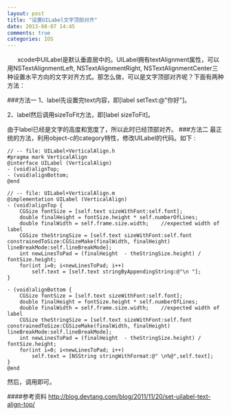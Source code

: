 ```yaml
---
layout: post
title: "设置UILabel文字顶部对齐"
date: 2013-08-07 14:45
comments: true
categories: IOS
---
```

&nbsp;&nbsp;&nbsp;&nbsp;&nbsp;&nbsp;xcode中UILabel是默认垂直居中的。UILabel拥有textAlignment属性，可以用NSTextAlignmentLeft, NSTextAlignmentRight, NSTextAlignmentCenter三种设置水平方向的文字对齐方式。那怎么做，可以是文字顶部对齐呢？下面有两种方法：
<!--more-->
###方法一
1、label先设置完text内容，即[label setText:@"你好"]。

2、label然后调用sizeToFit方法，即[label sizeToFit]。

由于label已经是文字的高度和宽度了，所以此时已经顶部对齐。
###方法二
最正统的方法，利用object-c的category特性，修改UILabel的代码。如下 :
``` objc
// -- file: UILabel+VerticalAlign.h
#pragma mark VerticalAlign
@interface UILabel (VerticalAlign)
- (void)alignTop;
- (void)alignBottom;
@end

// -- file: UILabel+VerticalAlign.m
@implementation UILabel (VerticalAlign)
- (void)alignTop {
    CGSize fontSize = [self.text sizeWithFont:self.font];
    double finalHeight = fontSize.height * self.numberOfLines;
    double finalWidth = self.frame.size.width;    //expected width of label
    CGSize theStringSize = [self.text sizeWithFont:self.font constrainedToSize:CGSizeMake(finalWidth, finalHeight) lineBreakMode:self.lineBreakMode];
    int newLinesToPad = (finalHeight  - theStringSize.height) / fontSize.height;
    for(int i=0; i<newLinesToPad; i++)
        self.text = [self.text stringByAppendingString:@"\n "];
}

- (void)alignBottom {
    CGSize fontSize = [self.text sizeWithFont:self.font];
    double finalHeight = fontSize.height * self.numberOfLines;
    double finalWidth = self.frame.size.width;    //expected width of label
    CGSize theStringSize = [self.text sizeWithFont:self.font constrainedToSize:CGSizeMake(finalWidth, finalHeight) lineBreakMode:self.lineBreakMode];
    int newLinesToPad = (finalHeight  - theStringSize.height) / fontSize.height;
    for(int i=0; i<newLinesToPad; i++)
        self.text = [NSString stringWithFormat:@" \n%@",self.text];
}
@end
```
然后，调用即可。


####参考资料
<http://blog.devtang.com/blog/2011/11/20/set-uilabel-text-align-top/>